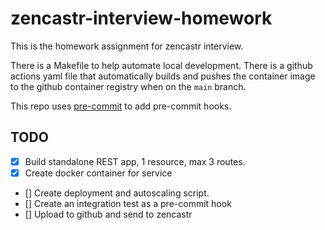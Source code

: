#  zencastr-interview-homework
This is the homework assignment for zencastr interview.

There is a Makefile to help automate local development.  There is a github actions yaml file that automatically builds
and pushes the container image to the github container registry when on the `main` branch.

This repo uses [pre-commit](https://pre-commit.com/) to add pre-commit hooks.

## TODO
- [x] Build standalone REST app, 1 resource, max 3 routes.
- [x] Create docker container for service
- [] Create deployment and autoscaling script.
- [] Create an integration test as a pre-commit hook
- [] Upload to github and send to zencastr
